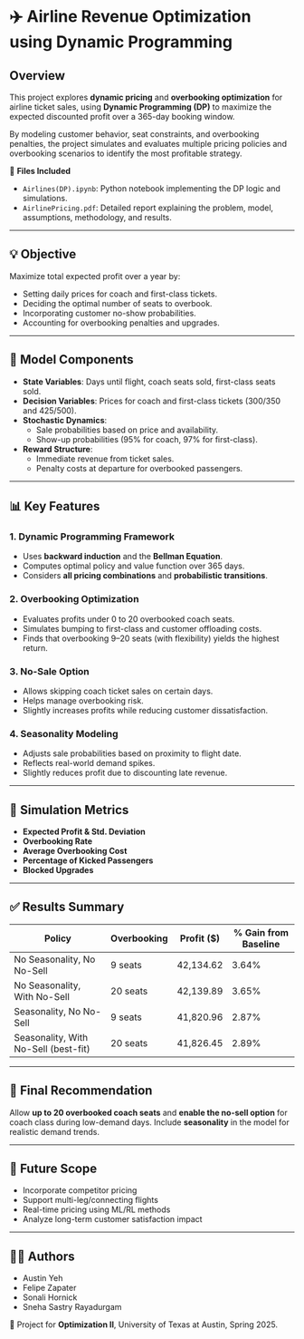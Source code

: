 # ✈️ Airline Revenue Optimization using Dynamic Programming

## Overview

This project explores **dynamic pricing** and **overbooking optimization** for airline ticket sales, using **Dynamic Programming (DP)** to maximize the expected discounted profit over a 365-day booking window.

By modeling customer behavior, seat constraints, and overbooking penalties, the project simulates and evaluates multiple pricing policies and overbooking scenarios to identify the most profitable strategy.

📁 **Files Included**
- `Airlines(DP).ipynb`: Python notebook implementing the DP logic and simulations.
- `AirlinePricing.pdf`: Detailed report explaining the problem, model, assumptions, methodology, and results.

---

## 💡 Objective

Maximize total expected profit over a year by:
- Setting daily prices for coach and first-class tickets.
- Deciding the optimal number of seats to overbook.
- Incorporating customer no-show probabilities.
- Accounting for overbooking penalties and upgrades.

---

## 🔧 Model Components

- **State Variables**: Days until flight, coach seats sold, first-class seats sold.
- **Decision Variables**: Prices for coach and first-class tickets ($300/$350 and $425/$500).
- **Stochastic Dynamics**:
  - Sale probabilities based on price and availability.
  - Show-up probabilities (95% for coach, 97% for first-class).
- **Reward Structure**:
  - Immediate revenue from ticket sales.
  - Penalty costs at departure for overbooked passengers.

---

## 📊 Key Features

### 1. Dynamic Programming Framework
- Uses **backward induction** and the **Bellman Equation**.
- Computes optimal policy and value function over 365 days.
- Considers **all pricing combinations** and **probabilistic transitions**.

### 2. Overbooking Optimization
- Evaluates profits under 0 to 20 overbooked coach seats.
- Simulates bumping to first-class and customer offloading costs.
- Finds that overbooking 9–20 seats (with flexibility) yields the highest return.

### 3. No-Sale Option
- Allows skipping coach ticket sales on certain days.
- Helps manage overbooking risk.
- Slightly increases profits while reducing customer dissatisfaction.

### 4. Seasonality Modeling
- Adjusts sale probabilities based on proximity to flight date.
- Reflects real-world demand spikes.
- Slightly reduces profit due to discounting late revenue.

---

## 🧪 Simulation Metrics

- **Expected Profit & Std. Deviation**
- **Overbooking Rate**
- **Average Overbooking Cost**
- **Percentage of Kicked Passengers**
- **Blocked Upgrades**

---

## ✅ Results Summary

| Policy                                | Overbooking | Profit ($)   | % Gain from Baseline |
|--------------------------------------|-------------|--------------|----------------------|
| No Seasonality, No No-Sell           | 9 seats     | 42,134.62    | 3.64%                |
| No Seasonality, With No-Sell         | 20 seats    | 42,139.89    | 3.65%                |
| Seasonality, No No-Sell              | 9 seats     | 41,820.96    | 2.87%                |
| Seasonality, With No-Sell (best-fit) | 20 seats    | 41,826.45    | 2.89%                |

---

## 📝 Final Recommendation

Allow **up to 20 overbooked coach seats** and **enable the no-sell option** for coach class during low-demand days. Include **seasonality** in the model for realistic demand trends.

---

## 🚀 Future Scope

- Incorporate competitor pricing
- Support multi-leg/connecting flights
- Real-time pricing using ML/RL methods
- Analyze long-term customer satisfaction impact

---

## 👩‍💻 Authors

- Austin Yeh  
- Felipe Zapater  
- Sonali Hornick  
- Sneha Sastry Rayadurgam  

📍 Project for **Optimization II**, University of Texas at Austin, Spring 2025.



